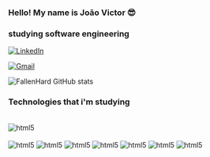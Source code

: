 ### Hello! My name is João Victor 😎

### studying software engineering

[![LinkedIn](https://img.shields.io/badge/LinkedIn-0077B5?style=for-the-badge&logo=linkedin&logoColor=white)](https://www.linkedin.com/in/joaovmd/)

[![Gmail](https://img.shields.io/badge/Gmail-D14836?style=for-the-badge&logo=gmail&logoColor=white)](mailto:maccionidias@gmail.com)

![FallenHard GitHub stats](https://github-readme-stats.vercel.app/api?username=FallenHard&show_icons=true&theme=dracula)

### Technologies that i'm studying

<div style="display: inline_block"><br/>
    <img align="center" alt="html5" src="https://github-readme-stats.vercel.app/api/top-langs/?username=FallenHard&theme=blue-green" /><br/>
    <br/>
    <img align="center" alt="html5" src="https://img.shields.io/badge/TypeScript-007ACC?style=for-the-badge&logo=typescript&logoColor=white" />
    <img align="center" alt="html5" src="https://img.shields.io/badge/Node.js-43853D?style=for-the-badge&logo=node.js&logoColor=white" />
    <img align="center" alt="html5" src="https://img.shields.io/badge/HTML5-E34F26?style=for-the-badge&logo=html5&logoColor=white" />
    <img align="center" alt="html5" src="https://img.shields.io/badge/Tailwind_CSS-38B2AC?style=for-the-badge&logo=tailwind-css&logoColor=white" />
    <img align="center" alt="html5" src="https://img.shields.io/badge/PostgreSQL-316192?style=for-the-badge&logo=postgresql&logoColor=white" />
    <img align="center" alt="html5" src="https://img.shields.io/badge/React-20232A?style=for-the-badge&logo=react&logoColor=61DAFB" />
    <img align="center" alt="html5" src="https://img.shields.io/badge/PostgreSQL-316192?style=for-the-badge&logo=postgresql&logoColor=white" />
</div>
